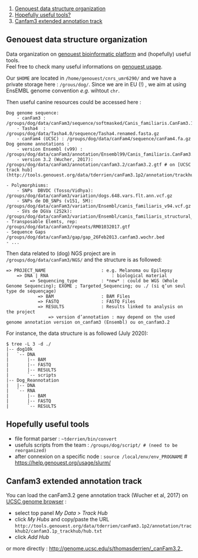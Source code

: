 
 1. [Genouest data structure organization](#genouest-data-structure-organization)
 2. [Hopefully useful tools?](#hopefully-useful-tools)
 3. [Canfam3 extended annotation track](#canfam3-extended-annotation-track)
 
## Genouest data structure organization
Data organization on [genouest bioinformatic platform](https://www.genouest.org) and (hopefully) useful tools.   
Feel free to check many useful informations on [genouest usage](https://help.genouest.org/usage/cluster/#storage).

Our `$HOME` are located in `/home/genouest/cnrs_umr6290/` and we have a private storage here : `/grous/dog/`.
Since we are in EU (!) , we aim at using EnsEMBL genome convention *e.g.* wihtout `chr`.

Then useful canine resources could be accessed here :

```
Dog genome sequence:
	- canFam3 :         /groups/dog/data/canFam3/sequence/softmasked/Canis_familiaris.CanFam3.1.72.dna_sm.toplevel.fa
	- Tasha4  :         /groups/dog/data/Tasha4.0/sequence/Tasha4.renamed.fasta.gz
	- canFam4 (UCSC) : /groups/dog/data/canFam4/sequence/canFam4.fa.gz
Dog genome annotations :
	- version Ensembl (v99) :     /groups/dog/data/canFam3/annotation/Ensembl99/Canis_familiaris.CanFam3.1.99.gtf
	- version 3.2 (Wucher, 2017): /groups/dog/data/canFam3/annotation/canfam3.2/canfam3.2.gtf # on [UCSC track hub](http://tools.genouest.org/data/tderrien/canFam3.1p2/annotation/trackhub2/canfam3.1p_trackhub/hub.txt)

- Polymorphisms:
	- SNPs  DBVDC (Tosso/Vidhya):	/groups/dog/data/canFam3/variation/dogs.648.vars.flt.ann.vcf.gz
	- SNPs de DB_SNPs (v151, 5M):	/groups/dog/data/canFam3/variation/Ensembl/canis_familiaris_v94.vcf.gz
	- SVs de DGVa (252k):					/groups/dog/data/canFam3/variation/Ensembl/canis_familiaris_structural_variations.vcf_v94.gz
- Transposable Elemts, rep:     /groups/dog/data/canFam3/repeats/RM01032017.gtf
- Sequence Gaps 						   /groups/dog/data/canFam3/gap/gap_26Feb2013.canfam3.wochr.bed
- ...
```

Then data related to (dog) NGS project are in `/groups/dog/data/canFam3/NGS/` and the structure is as followed:    

```
=> PROJECT_NAME						: e.g. Melanoma ou Epilepsy
	=> DNA | RNA						: biological material 
		 => Sequencing_type 		: *new* : could be WGS (Whole Genome Sequencing); EXOME ; Targeted_Sequencing; ou ./ (si q’un seul type de séquençage)
			=> BAM					: BAM Files
			=> FASTQ				: FASTQ Files
			=> RESULTS				: Results linked to analysis on the project
				=> version d’annotation	: may depend on the used genome annotation version on_canfam3 (Ensembl) ou on_canfam3.2
```

For instance, the data structure is as followed (July 2020):
```
$ tree -L 3 -d ./
|-- dog10k
|   `-- DNA
|       |-- BAM
|       |-- FASTQ
|       |-- RESULTS
|       `-- scripts
|-- Dog_Reannotation
|   |-- DNA
|   `-- RNA
|       |-- BAM
|       |-- FASTQ
|       `-- RESULTS
```

## Hopefully useful tools 
 - file format parser :  `~tderrien/bin/convert`
 - usefuls scripts from the team : `/groups/dog/script/ # (need to be reorganized)`
 - after connexion on a specific node : `source /local/env/env_PROGNAME` # https://help.genouest.org/usage/slurm/
 
 
## Canfam3 extended annotation track
You can load the canFam3.2 gene annotation track (Wucher et al, 2017) on [UCSC genome browser](http://genome.ucsc.edu/cgi-bin/hgGateway?clade=mammal&org=Dog) :

- select top panel *My Data > Track Hub*
- click *My Hubs* and copy/paste the URL `http://tools.genouest.org/data/tderrien/canFam3.1p2/annotation/trackhub2/canfam3.1p_trackhub/hub.txt`
- click *Add Hub*

or more directly : http://genome.ucsc.edu/s/thomasderrien/_canFam3.2_


